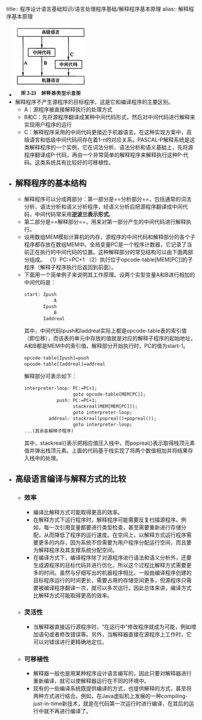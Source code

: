 title:: 程序设计语言基础知识/语言处理程序基础/解释程序基本原理
alias:: 解释程序基本原理

- ![image.png](../assets/image_1648943553681_0.png)
- 解释程序不产生源程序的目标程序，这是它和编译程序的主要区别。
	- A：源程序被直接解释执行的处理方式
	- B和C：先将源程序翻译成某种中间代码形式，然后对中间代码进行解释来实现用户程序的运行
	- C：解释程序采用的中间代码更接近于机器语言。在这种实现方案中，高级语言和低级中间代码间存在着1-n的对应关系。PASCAL-P解释系统是这类解释程序的一个实例，它在词法分析、语法分析和语义基础上，先将源程序翻译成P-代码，再由一个非常简单的解释程序来解释执行这种P-代码。这类系统具有比较好的可移植性。
- ## 解释程序的基本结构
	- 解释程序可以分成两部分：第一部分是==分析部分==，包括通常的词法分析、语法分析和语义分析程序，经语义分析后把源程序翻译成中间代码，中间代码常采用**逆波兰表示形式**。
	- 第二部分是==解释部分==，用来对第一部分产生的中间代码进行解释执行。
	- 设用数组MEM模拟计算机的内存，源程序的中间代码和解释部分的各个子程序都存放在数组MEM中。全局变量PC是一个程序计数器，它记录了当前正在执行的中间代码的位置。这种解释部分的常见结构可以由下面两部分组成。
	  （1）PC:=PC+1
	  （2）执行位于opcode-table[MEM[PC]]的子程序（解释子程序执行后返回到前面）。
	- 下面用一个简单例子来说明其工作原理。设两个实型变量A和B进行相加的中间代码是：
	  ```
	  start: Ipush
	             A
	         Ipush
	             B
	         Iaddreal
	  ```
	  其中，中间代码Ipush和Iaddreal实际上都是opcode-table表的索引值（即位移），而该表的单元中存放的值就是对应的解释子程序的起始地址，A和B都是MEM中的索引值。解释部分开始执行时，PC的值为start-1。
	  ```
	  opcode-table[Ipush]=push
	  opcode-table[Iaddreal]=addreal
	  ```
	  解释部分可表示如下：
	  ```
	  interpreter-loop: PC:=PC+1;
	                    goto opcode-table[MEM[PC]];
	              push: PC:=PC+1;
	                    stackreal(MEM[MEM[PC]]);
	                    goto interpreter-loop;
	           addreal: stackreal(popreal()+popreal());
	                    goto interpreter-loop;
	  ...(其余各解释子程序)
	  ```
	  其中，stackreal()表示把相应值压入栈中，而popreal()表示取得栈顶元素值并弹出栈顶元素。上面的代码基于栈实现了将两个数值相加并将结果存入栈中的处理。
- ## 高级语言编译与解释方式的比较
	- ### 效率
		- 编译比解释方式可能取得更高的效率。
		- 在解释方式下运行程序时，解释程序可能需要反复扫描源程序。例如，每一次引用变量都要进行类型检查，甚至需要重新进行存储分配，从而降低了程序的运行速度。在空间上，以解释方式运行程序需要更多的内存，因为系统不但需要为用户程序分配运行空间，而且要为解释程序及其支撑系统分配空间。
		- 在编译方式下，编译程序除了对源程序进行语法和语义分析外，还要生成源程序的目标代码并进行优化，所以这个过程比解释方式需要更多的时间。虽然与仔细写出的机器程序相比，一般由编译程序创建的目标程序运行的时间更长，需要占用的存储空间更多，但源程序只需要被编译程序翻译一次，就可以多次运行。因此总体来讲，编译方式比解释方式可能取得更高的效率。
	- ### 灵活性
		- 当解释器直接运行源程序时，“在运行中”修改程序就成为可能，例如增加语句或者修改错误等。另外，当解释器直接在源程序上工作时，它可以对错误进行更精确地定位。
	- ### 可移植性
		- 解释器一般也是用某种程序设计语言编写的，因此只要对解释器进行重新编译，就可以使解释器运行在不同的环境中。
		- 现有的一些编译系统既提供编译的方式，也提供解释的方式，甚至将两种方式进行结合。例如，在Java虚拟机上发展的一种compiling-just-in-time新技术，就是在代码第一次运行时进行编译，在其后的运行中就不再进行编译了。